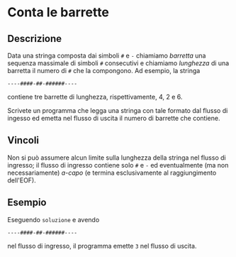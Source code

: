Conta le barrette
=================

Descrizione
-----------

Data una stringa composta dai simboli `#` e `-` chiamiamo *barretta* una
sequenza massimale di simboli `#` consecutivi e chiamiamo *lunghezza* di una
barretta il numero di `#` che la compongono. Ad esempio, la stringa

    ----####-##-######----

contiene tre barrette di lunghezza, rispettivamente, 4, 2 e 6.

Scrivete un programma che legga una stringa con tale formato dal flusso di
ingesso ed emetta nel flusso di uscita il numero di barrette che contiene.


Vincoli
-------

Non si può assumere alcun limite sulla lunghezza della stringa nel flusso di
ingresso; il flusso di ingresso contiene solo  `#` e `-` ed eventualmente (ma
non necessariamente) *a-capo*  (e termina esclusivamente al raggiungimento
dell'EOF).


Esempio
-------

Eseguendo `soluzione` e avendo

    ----####-##-######----

nel flusso di ingresso, il programma emette `3` nel flusso di uscita.
